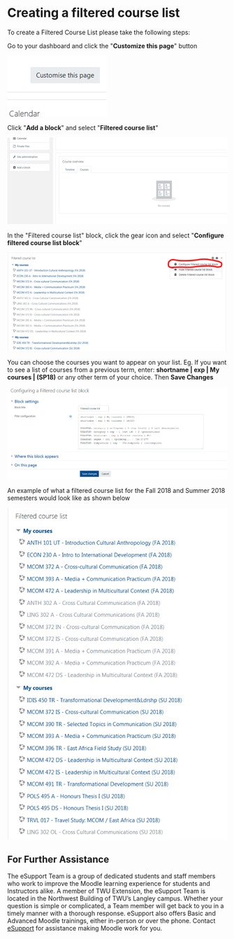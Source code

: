 # Creating a filtered course list

To create a Filtered Course List please take the following steps:

Go to your dashboard and click the "**Customize this page**" button

![](../.gitbook/assets/customize-this-page.gif)

Click "**Add a block**"  and select "**Filtered course list**"

![](../.gitbook/assets/add-block.gif)

In the "Filtered course list" block, click the gear icon and select "**Configure filtered course list block**"

![](../.gitbook/assets/configure-courselist.PNG)

You can choose the courses you want to appear on your list. Eg. If you want to see a list of courses from a previous term, enter: **shortname \| exp \| My courses \| \(SP18\)** or any other term of your choice. Then **Save Changes**

![](../.gitbook/assets/block-settings.gif)

An example of what a filtered course list for the Fall 2018 and Summer 2018 semesters would look like as shown below

![Filtered course list for FA 2018 &amp; SP18 semesters](../.gitbook/assets/filtered-course-list-example.PNG)

## For Further Assistance

The eSupport Team is a group of dedicated students and staff members who work to improve the Moodle learning experience for students and Instructors alike. A member of TWU Extension, the eSupport Team is located in the Northwest Building of TWU’s Langley campus. Whether your question is simple or complicated, a Team member will get back to you in a timely manner with a thorough response. eSupport also offers Basic and Advanced Moodle trainings, either in-person or over the phone. Contact [eSupport](https://trinitywestern.teamdynamix.com/TDClient/Requests/ServiceDet?ID=16141) for assistance making Moodle work for you.

